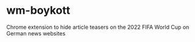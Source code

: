 # wm-boykott
Chrome extension to hide article teasers on the 2022 FIFA World Cup on German news websites
